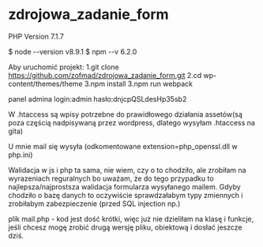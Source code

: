 # zdrojowa_zadanie_form

PHP Version 7.1.7

$ node --version
v8.9.1
$ npm --v
6.2.0

Aby uruchomić projekt:
1.git clone https://github.com/zofmad/zdrojowa_zadanie_form.git
2.cd wp-content/themes/theme
3.npm install
3.npm run webpack

panel admina
login:admin
hasło:dnjcpQSLdesHp35sb2

W .htaccess są wpisy potrzebne do prawidłowego 
działania assetów(są poza częścią nadpisywaną przez wordpress, 
dlatego wysyłam .htaccess na gita)

U mnie mail się wysyła (odkomentowane extension=php_openssl.dll w php.ini)

Walidacja w js i php ta sama, nie wiem, czy o to chodziło, 
ale zrobiłam na wyrazeniach reguralnych bo uważam, 
że do tego przypadku to najlepsza/najprostsza walidacja formularza wysyłanego mailem.
Gdyby chodziło o bazę danych to oczywiście sprawdzałabym typy zmiennych 
i zrobiłabym zabezpieczenie (przed SQL injection np.)

plik mail.php - kod jest dość krótki, więc już nie dzieliłam na klasę i funkcje, 
jeśli chcesz mogę zrobić drugą wersję pliku, obiektową i dosłać jeszcze dziś.
